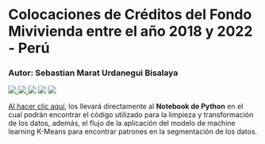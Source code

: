 # **Colocaciones de Créditos del Fondo Mivivienda entre el año 2018 y 2022 - Perú**

### **Autor:** Sebastian Marat Urdanegui Bisalaya

<div>
    <a href="https://www.linkedin.com/in/sebastianurdaneguibisalaya/">
        <img src="https://img.shields.io/badge/linkedin-%230077B5.svg?style=for-the-badge&logo=linkedin&logoColor=white">
    </a>
    <a href="https://medium.com/@sebasurdanegui">
        <img src="https://img.shields.io/badge/Medium-12100E?style=for-the-badge&logo=medium&logoColor=white">
    </a>
    <img src="https://img.shields.io/badge/Python-14354C?style=for-the-badge&logo=python&logoColor=white">
    <img src="https://img.shields.io/badge/jupyter-%23000000.svg?style=for-the-badge&logo=jupyter&logoColor=white">
    <img src="https://img.shields.io/badge/Visual%20Studio%20Code-0078d7.svg?style=for-the-badge&logo=visual-studio-code&logoColor=white">
<div>

<a href="https://github.com/SebastianUrdaneguiBisalaya/Colocaciones-Creditos-Mivivienda-Peru/blob/master/Colocaciones%20Cr%C3%A9dito%20MiVivienda.ipynb">Al hacer clic aquí</a>, los llevará directamente al <b>Notebook de Python</b> en el cual podrán encontrar el código utilizado para la limpieza y transformación de los datos, además, el flujo de la aplicación del modelo de machine learning K-Means para encontrar patrones en la segmentación de los datos.


